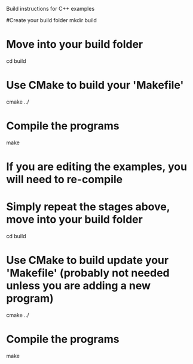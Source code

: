


Build instructions for C++ examples

#Create your build folder
mkdir build
# Move into your build folder
cd build
# Use CMake to build your 'Makefile'
cmake ../
# Compile the programs
make


# If you are editing the examples, you will need to re-compile
# Simply repeat the stages above, move into your build folder
cd build
# Use CMake to build update your 'Makefile' (probably not needed unless you are adding a new program)
cmake ../
# Compile the programs
make

